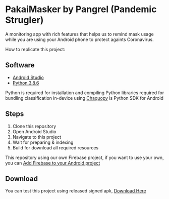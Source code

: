 # PakaiMasker by Pangrel (Pandemic Strugler)

A monitoring app with rich features that helps us to remind mask usage while you are using your Android phone to protect againts Coronavirus.

How to replicate this project:

## Software ##
* [Android Studio](https://developer.android.com/studio/install)
* [Python 3.8.6](https://www.python.org/downloads/release/python-386/)

Python is required for installation and compiling Python libraries required for bundling classification in-device using [Chaquopy](https://chaquo.com/chaquopy) is Python SDK for Android

## Steps ##
1. Clone this repository
2. Open Android Studio
3. Navigate to this project
4. Wait for preparing & indexing
5. Build for download all required resources

This repository using our own Firebase project, if you want to use your own, you can [Add Firebase to your Android project](https://firebase.google.com/docs/android/setup)

## Download ##

You can test this project using released signed apk, [Download Here](https://github.com/Mitchell-Arthur/pangrel-pakaimasker/raw/main/app/release/app-release.apk)

